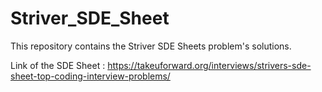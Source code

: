 # Striver_SDE_Sheet
This repository contains the Striver SDE Sheets problem's solutions.

Link of the SDE Sheet : https://takeuforward.org/interviews/strivers-sde-sheet-top-coding-interview-problems/
